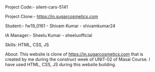 Project Code:- silent-cars-5141

Project Clone:- https://in.sugarcosmetics.com

Student:- fw19_0161 - Shivam Kumar - shivamkumar24

IA Manager:- Sheelu Kumar - sheeluofficial

Skills: HTML, CSS, JS

About: This website is clone of https://in.sugarcosmetics.com that is created by me during the construct week of UNIT-02 of Masai Course. I have used HTML, CSS, JS during this website building. 
